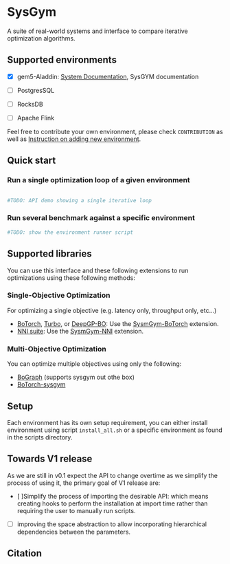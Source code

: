# SysGym
A suite of real-world systems and interface to compare iterative optimization algorithms.





## Supported environments



- [x] gem5-Aladdin: [System Documentation](https://github.com/harvard-acc/gem5-aladdin), SysGYM documentation

- [ ] PostgresSQL

- [ ] RocksDB

- [ ] Apache Flink


Feel free to contribute your own environment, please check `CONTRIBUTION` as well as [Instruction on adding new environment](sysgym/envs/instruction.md).


## Quick start

### Run a single optimization loop of a given environment 

```Python

#TODO: API demo showing a single iterative loop 

```

### Run several benchmark against a specific environment 
```Python
#TODO: show the environment runner script
```


## Supported libraries

You can use this interface and these following extensions to run optimizations using these following methods:

### Single-Objective Optimization
For optimizing a single objective (e.g. latency only, throughput only, etc...) 

* [BoTorch](https://github.com/pytorch/botorch/), [Turbo](https://proceedings.neurips.cc/paper/2019/file/6c990b7aca7bc7058f5e98ea909e924b-Paper.pdf), or [DeepGP-BO](http://proceedings.mlr.press/v31/damianou13a.pdf):  Use the [SysmGym-BoTorch](https://github.com/samialabed/sysgym-botorch) extension.
* [NNI suite](https://github.com/microsoft/nni): Use the [SysmGym-NNI](https://github.com/samialabed/sysgym-nni) extension.
 


### Multi-Objective Optimization


You can optimize multiple objectives using only the following: 
* [BoGraph](https://github.com/samialabed/bograph) (supports sysgym out othe box) 
* [BoTorch-sysgym](https://github.com/samialabed/sysgym-botorch)

## Setup 

Each environment has its own setup requirement, you can either install environment using script `install_all.sh` or a specific environment as found in the scripts directory.


## Towards V1 release
As we are still in v0.1 expect the API to change overtime as we simplify the process of using it, the primary goal of V1 release are:
- [ ]Simplify the process of importing the desirable API: which means creating hooks to perform the installation at import time rather than requiring the user to manually run scripts.
- [ ] improving the space abstraction to allow incorporating hierarchical dependencies between the parameters. 

## Citation





